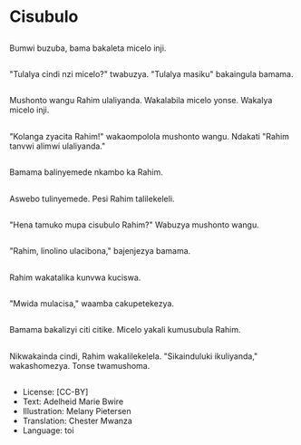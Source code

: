 # Cisubulo

##
Bumwi buzuba, bama bakaleta micelo inji.

##
"Tulalya cindi nzi micelo?" twabuzya. "Tulalya masiku" bakaingula bamama.

##
Mushonto wangu Rahim ulaliyanda. Wakalabila micelo yonse. Wakalya micelo inji.

##
"Kolanga zyacita Rahim!" wakaompolola mushonto wangu. Ndakati "Rahim tanvwi alimwi ulaliyanda."

##
Bamama balinyemede nkambo ka Rahim.

##
Aswebo tulinyemede. Pesi Rahim talilekeleli.

##
"Hena tamuko mupa cisubulo Rahim?" Wabuzya mushonto wangu.

##
"Rahim, linolino ulacibona," bajenjezya bamama.

##
Rahim wakatalika kunvwa kuciswa.

##
"Mwida mulacisa," waamba cakupetekezya.

##
Bamama bakalizyi citi citike. Micelo yakali kumusubula Rahim.

##
Nikwakainda cindi, Rahim wakalilekelela. "Sikainduluki ikuliyanda," wakashomezya. Tonse twamushoma.

##
* License: [CC-BY]
* Text: Adelheid Marie Bwire
* Illustration: Melany Pietersen
* Translation: Chester Mwanza
* Language: toi
